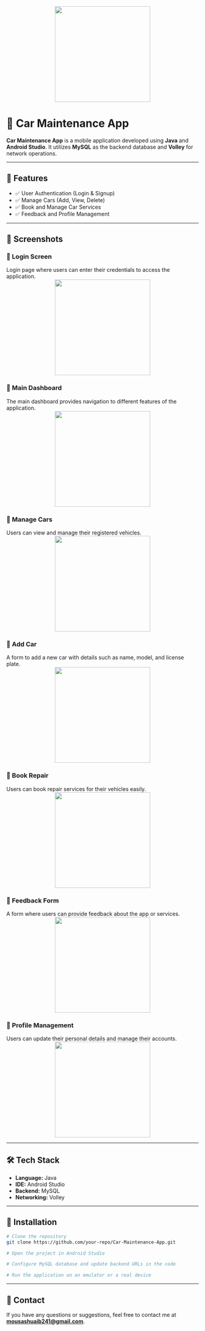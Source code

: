<img src="https://github.com/user-attachments/assets/a3468271-121e-4e4f-9ed2-994436490866" width="250" style="display: block; margin: auto;">

# 🚗 Car Maintenance App

**Car Maintenance App** is a mobile application developed using **Java** and **Android Studio**. It utilizes **MySQL** as the backend database and **Volley** for network operations.

---

## 📌 Features
- ✅ User Authentication (Login & Signup)
- ✅ Manage Cars (Add, View, Delete)
- ✅ Book and Manage Car Services
- ✅ Feedback and Profile Management

---

## 📱 Screenshots
### 🔹 Login Screen
Login page where users can enter their credentials to access the application.
<img src="https://github.com/user-attachments/assets/60a85a6c-5322-41d2-9e57-f5166e9e9229" width="250" style="display: block; margin: auto;">

### 🔹 Main Dashboard
The main dashboard provides navigation to different features of the application.
<img src="https://github.com/user-attachments/assets/dd1aa248-86b2-4d7a-b799-c63efcefe046" width="250" style="display: block; margin: auto;">

### 🔹 Manage Cars
Users can view and manage their registered vehicles.
<img src="https://github.com/user-attachments/assets/0a09e42c-4865-4d39-8566-ce36422c534f" width="250" style="display: block; margin: auto;">

### 🔹 Add Car
A form to add a new car with details such as name, model, and license plate.
<img src="https://github.com/user-attachments/assets/c4308751-fb48-4f39-8a61-0bc0fcff74cb" width="250" style="display: block; margin: auto;">

### 🔹 Book Repair
Users can book repair services for their vehicles easily.
<img src="https://github.com/user-attachments/assets/587049e6-0a7c-4e7d-8a51-44d5a727e237" width="250" style="display: block; margin: auto;">

### 🔹 Feedback Form
A form where users can provide feedback about the app or services.
<img src="https://github.com/user-attachments/assets/5aabde25-c79a-405f-86d3-ea030ee9db50" width="250" style="display: block; margin: auto;">

### 🔹 Profile Management
Users can update their personal details and manage their accounts.
<img src="https://github.com/user-attachments/assets/ad6048b6-2f10-4599-ab66-f6358a13c371" width="250" style="display: block; margin: auto;">

---

## 🛠️ Tech Stack
- **Language:** Java
- **IDE:** Android Studio
- **Backend:** MySQL
- **Networking:** Volley

---

## 🚀 Installation
```sh
# Clone the repository
git clone https://github.com/your-repo/Car-Maintenance-App.git

# Open the project in Android Studio

# Configure MySQL database and update backend URLs in the code

# Run the application on an emulator or a real device
```

---

## 📩 Contact
If you have any questions or suggestions, feel free to contact me at **mousashuaib241@gmail.com**.
